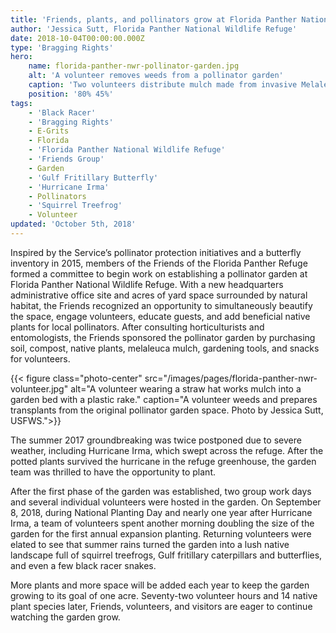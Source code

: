 ```yaml
---
title: 'Friends, plants, and pollinators grow at Florida Panther National Wildlife Refuge garden'
author: 'Jessica Sutt, Florida Panther National Wildlife Refuge'
date: 2018-10-04T00:00:00.000Z
type: 'Bragging Rights'
hero:
    name: florida-panther-nwr-pollinator-garden.jpg
    alt: 'A volunteer removes weeds from a pollinator garden'
    caption: 'Two volunteers distribute mulch made from invasive Melaleuca trees across the expanded pollinator garden space. Photo by Jessica Sutt, USFWS.'
    position: '80% 45%'
tags:
    - 'Black Racer'
    - 'Bragging Rights'
    - E-Grits
    - Florida
    - 'Florida Panther National Wildlife Refuge'
    - 'Friends Group'
    - Garden
    - 'Gulf Fritillary Butterfly'
    - 'Hurricane Irma'
    - Pollinators
    - 'Squirrel Treefrog'
    - Volunteer
updated: 'October 5th, 2018'
---
```


Inspired by the Service’s pollinator protection initiatives and a butterfly inventory in 2015, members of the Friends of the Florida Panther Refuge formed a committee to begin work on establishing a pollinator garden at Florida Panther National Wildlife Refuge. With a new headquarters administrative office site and acres of yard space surrounded by natural habitat, the Friends recognized an opportunity to simultaneously beautify the space, engage volunteers, educate guests, and add beneficial native plants for local pollinators. After consulting horticulturists and entomologists, the Friends sponsored the pollinator garden by purchasing soil, compost, native plants, melaleuca mulch, gardening tools, and snacks for volunteers.

{{< figure class="photo-center" src="/images/pages/florida-panther-nwr-volunteer.jpg" alt="A volunteer wearing a straw hat works mulch into a garden bed with a plastic rake." caption="A volunteer weeds and prepares transplants from the original pollinator garden space. Photo by Jessica Sutt, USFWS.">}}

The summer 2017 groundbreaking was twice postponed due to severe weather, including Hurricane Irma, which swept across the refuge. After the potted plants survived the hurricane in the refuge greenhouse, the garden team was thrilled to have the opportunity to plant.

After the first phase of the garden was established, two group work days and several individual volunteers were hosted in the garden. On September 8, 2018, during National Planting Day and nearly one year after Hurricane Irma, a team of volunteers spent another morning doubling the size of the garden for the first annual expansion planting. Returning volunteers were elated to see that summer rains turned the garden into a lush native landscape full of squirrel treefrogs, Gulf fritillary caterpillars and butterflies, and even a few black racer snakes.

More plants and more space will be added each year to keep the garden growing to its goal of one acre. Seventy-two volunteer hours and 14 native plant species later, Friends, volunteers, and visitors are eager to continue watching the garden grow.

